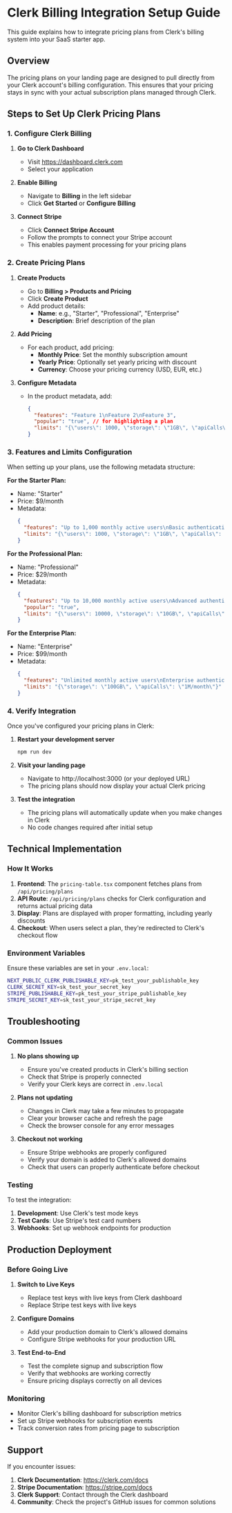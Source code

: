 # Clerk Billing Integration Setup Guide

This guide explains how to integrate pricing plans from Clerk's billing system into your SaaS starter app.

## Overview

The pricing plans on your landing page are designed to pull directly from your Clerk account's billing configuration. This ensures that your pricing stays in sync with your actual subscription plans managed through Clerk.

## Steps to Set Up Clerk Pricing Plans

### 1. Configure Clerk Billing

1. **Go to Clerk Dashboard**
   - Visit https://dashboard.clerk.com
   - Select your application

2. **Enable Billing**
   - Navigate to **Billing** in the left sidebar
   - Click **Get Started** or **Configure Billing**

3. **Connect Stripe**
   - Click **Connect Stripe Account**
   - Follow the prompts to connect your Stripe account
   - This enables payment processing for your pricing plans

### 2. Create Pricing Plans

1. **Create Products**
   - Go to **Billing > Products and Pricing**
   - Click **Create Product**
   - Add product details:
     - **Name**: e.g., "Starter", "Professional", "Enterprise"
     - **Description**: Brief description of the plan

2. **Add Pricing**
   - For each product, add pricing:
     - **Monthly Price**: Set the monthly subscription amount
     - **Yearly Price**: Optionally set yearly pricing with discount
     - **Currency**: Choose your pricing currency (USD, EUR, etc.)

3. **Configure Metadata**
   - In the product metadata, add:
     ```json
     {
       "features": "Feature 1\nFeature 2\nFeature 3",
       "popular": "true", // for highlighting a plan
       "limits": "{\"users\": 1000, \"storage\": \"1GB\", \"apiCalls\": \"10K/month\"}"
     }
     ```

### 3. Features and Limits Configuration

When setting up your plans, use the following metadata structure:

**For the Starter Plan:**
- Name: "Starter"
- Price: $9/month
- Metadata:
  ```json
  {
    "features": "Up to 1,000 monthly active users\nBasic authentication\nCommunity support\n1GB storage\n10K API calls/month\nEmail notifications",
    "limits": "{\"users\": 1000, \"storage\": \"1GB\", \"apiCalls\": \"10K/month\"}"
  }
  ```

**For the Professional Plan:**
- Name: "Professional"
- Price: $29/month
- Metadata:
  ```json
  {
    "features": "Up to 10,000 monthly active users\nAdvanced authentication (MFA, SSO)\nPriority support\n10GB storage\n100K API calls/month\nCustom domains\nAdvanced analytics\nTeam management",
    "popular": "true",
    "limits": "{\"users\": 10000, \"storage\": \"10GB\", \"apiCalls\": \"100K/month\"}"
  }
  ```

**For the Enterprise Plan:**
- Name: "Enterprise"
- Price: $99/month
- Metadata:
  ```json
  {
    "features": "Unlimited monthly active users\nEnterprise authentication\nDedicated support\n100GB storage\n1M API calls/month\nCustom integrations\nSLA guarantee\nOn-premise option\nAdvanced security",
    "limits": "{\"storage\": \"100GB\", \"apiCalls\": \"1M/month\"}"
  }
  ```

### 4. Verify Integration

Once you've configured your pricing plans in Clerk:

1. **Restart your development server**
   ```bash
   npm run dev
   ```

2. **Visit your landing page**
   - Navigate to http://localhost:3000 (or your deployed URL)
   - The pricing plans should now display your actual Clerk pricing

3. **Test the integration**
   - The pricing plans will automatically update when you make changes in Clerk
   - No code changes required after initial setup

## Technical Implementation

### How It Works

1. **Frontend**: The `pricing-table.tsx` component fetches plans from `/api/pricing/plans`
2. **API Route**: `/api/pricing/plans` checks for Clerk configuration and returns actual pricing data
3. **Display**: Plans are displayed with proper formatting, including yearly discounts
4. **Checkout**: When users select a plan, they're redirected to Clerk's checkout flow

### Environment Variables

Ensure these variables are set in your `.env.local`:

```bash
NEXT_PUBLIC_CLERK_PUBLISHABLE_KEY=pk_test_your_publishable_key
CLERK_SECRET_KEY=sk_test_your_secret_key
STRIPE_PUBLISHABLE_KEY=pk_test_your_stripe_publishable_key
STRIPE_SECRET_KEY=sk_test_your_stripe_secret_key
```

## Troubleshooting

### Common Issues

1. **No plans showing up**
   - Ensure you've created products in Clerk's billing section
   - Check that Stripe is properly connected
   - Verify your Clerk keys are correct in `.env.local`

2. **Plans not updating**
   - Changes in Clerk may take a few minutes to propagate
   - Clear your browser cache and refresh the page
   - Check the browser console for any error messages

3. **Checkout not working**
   - Ensure Stripe webhooks are properly configured
   - Verify your domain is added to Clerk's allowed domains
   - Check that users can properly authenticate before checkout

### Testing

To test the integration:

1. **Development**: Use Clerk's test mode keys
2. **Test Cards**: Use Stripe's test card numbers
3. **Webhooks**: Set up webhook endpoints for production

## Production Deployment

### Before Going Live

1. **Switch to Live Keys**
   - Replace test keys with live keys from Clerk dashboard
   - Replace Stripe test keys with live keys

2. **Configure Domains**
   - Add your production domain to Clerk's allowed domains
   - Configure Stripe webhooks for your production URL

3. **Test End-to-End**
   - Test the complete signup and subscription flow
   - Verify that webhooks are working correctly
   - Ensure pricing displays correctly on all devices

### Monitoring

- Monitor Clerk's billing dashboard for subscription metrics
- Set up Stripe webhooks for subscription events
- Track conversion rates from pricing page to subscription

## Support

If you encounter issues:

1. **Clerk Documentation**: https://clerk.com/docs
2. **Stripe Documentation**: https://stripe.com/docs
3. **Clerk Support**: Contact through the Clerk dashboard
4. **Community**: Check the project's GitHub issues for common solutions